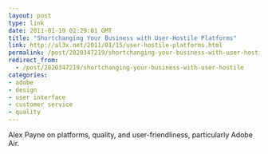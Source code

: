 ```yaml
---
layout: post
type: link
date: 2011-01-19 02:29:01 GMT
title: "Shortchanging Your Business with User-Hostile Platforms"
link: http://al3x.net/2011/01/15/user-hostile-platforms.html
permalink: /post/2820347219/shortchanging-your-business-with-user-hostile
redirect_from: 
  - /post/2820347219/shortchanging-your-business-with-user-hostile
categories:
- adobe
- design
- user interface
- customer service
- quality
---
```

Alex Payne on platforms, quality, and user-friendliness, particularly Adobe Air.